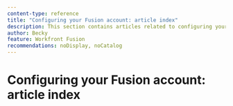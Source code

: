 ```yaml
---
content-type: reference
title: "Configuring your Fusion account: article index"
description: This section contains articles related to configuring your account in Adobe Workfront Fusion.
author: Becky
feature: Workfront Fusion
recommendations: noDisplay, noCatalog
--- 
```


# Configuring your Fusion account: article index
